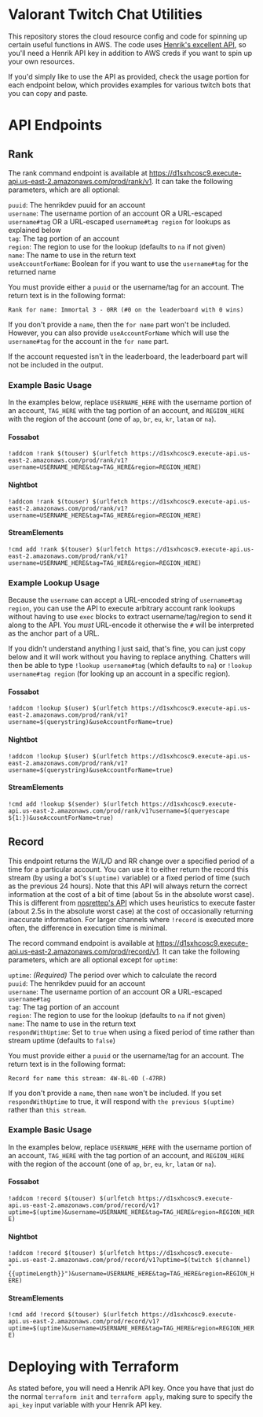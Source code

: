 Valorant Twitch Chat Utilities
==============================

This repository stores the cloud resource config and code for spinning up certain useful functions in AWS. The code uses [Henrik's excellent API](https://docs.henrikdev.xyz/valorant/general), so you'll need a Henrik API key in addition to AWS creds if you want to spin up your own resources.

If you'd simply like to use the API as provided, check the usage portion for each endpoint below, which provides examples for various twitch bots that you can copy and paste.

# API Endpoints

## Rank

The rank command endpoint is available at https://d1sxhcosc9.execute-api.us-east-2.amazonaws.com/prod/rank/v1. It can take the following parameters, which are all optional:

`puuid`: The henrikdev puuid for an account  
`username`: The username portion of an account OR a URL-escaped `username#tag` OR a URL-escaped `username#tag region` for lookups as explained below  
`tag`: The tag portion of an account  
`region`: The region to use for the lookup (defaults to `na` if not given)  
`name`: The name to use in the return text  
`useAccountForName`: Boolean for if you want to use the `username#tag` for the returned name  

You must provide either a `puuid` or the username/tag for an account. The return text is in the following format:

```
Rank for name: Immortal 3 - 0RR (#0 on the leaderboard with 0 wins)
```

If you don't provide a `name`, then the `for name` part won't be included. However, you can also provide `useAccountForName` which will use the `username#tag` for the account in the `for name` part.

If the account requested isn't in the leaderboard, the leaderboard part will not be included in the output.

### Example Basic Usage

In the examples below, replace `USERNAME_HERE` with the username portion of an account, `TAG_HERE` with the tag portion of an account, and `REGION_HERE` with the region of the account (one of `ap`, `br`, `eu`, `kr`, `latam` or `na`).

#### Fossabot
```!addcom !rank $(touser) $(urlfetch https://d1sxhcosc9.execute-api.us-east-2.amazonaws.com/prod/rank/v1?username=USERNAME_HERE&tag=TAG_HERE&region=REGION_HERE)```

#### Nightbot
```!addcom !rank $(touser) $(urlfetch https://d1sxhcosc9.execute-api.us-east-2.amazonaws.com/prod/rank/v1?username=USERNAME_HERE&tag=TAG_HERE&region=REGION_HERE)```

#### StreamElements
```!cmd add !rank $(touser) $(urlfetch https://d1sxhcosc9.execute-api.us-east-2.amazonaws.com/prod/rank/v1?username=USERNAME_HERE&tag=TAG_HERE&region=REGION_HERE)```

### Example Lookup Usage

Because the `username` can accept a URL-encoded string of `username#tag region`, you can use the API to execute arbitrary account rank lookups without having to use `exec` blocks to extract username/tag/region to send it along to the API. You _must_ URL-encode it otherwise the `#` will be interpreted as the anchor part of a URL.

If you didn't understand anything I just said, that's fine, you can just copy below and it will work without you having to replace anything. Chatters will then be able to type `!lookup username#tag` (which defaults to `na`) or `!lookup username#tag region` (for looking up an account in a specific region).

#### Fossabot
```!addcom !lookup $(user) $(urlfetch https://d1sxhcosc9.execute-api.us-east-2.amazonaws.com/prod/rank/v1?username=$(querystring)&useAccountForName=true)```

#### Nightbot
```!addcom !lookup $(user) $(urlfetch https://d1sxhcosc9.execute-api.us-east-2.amazonaws.com/prod/rank/v1?username=$(querystring)&useAccountForName=true)```

#### StreamElements
```!cmd add !lookup $(sender) $(urlfetch https://d1sxhcosc9.execute-api.us-east-2.amazonaws.com/prod/rank/v1?username=$(queryescape ${1:})&useAccountForName=true)```

## Record

This endpoint returns the W/L/D and RR change over a specified period of a time for a particular account. You can use it to either return the record this stream (by using a bot's `$(uptime)` variable) or a fixed period of time (such as the previous 24 hours). Note that this API will always return the correct information at the cost of a bit of time (about 5s in the absolute worst case). This is different from [nosrettep's API](https://github.com/nosrettep/ValorantRecordCommand/blob/main/LAMBDA_README.md) which uses heuristics to execute faster (about 2.5s in the absolute worst case) at the cost of occasionally returning inaccurate information. For larger channels where `!record` is executed more often, the difference in execution time is minimal.

The record command endpoint is available at https://d1sxhcosc9.execute-api.us-east-2.amazonaws.com/prod/record/v1. It can take the following parameters, which are all optional except for `uptime`:

`uptime`: _(Required)_ The period over which to calculate the record  
`puuid`: The henrikdev puuid for an account  
`username`: The username portion of an account OR a URL-escaped `username#tag`  
`tag`: The tag portion of an account  
`region`: The region to use for the lookup (defaults to `na` if not given)  
`name`: The name to use in the return text  
`respondWithUptime`: Set to `true` when using a fixed period of time rather than stream uptime (defaults to `false`)  

You must provide either a `puuid` or the username/tag for an account. The return text is in the following format:

```
Record for name this stream: 4W-8L-0D (-47RR)
```

If you don't provide a `name`, then `name` won't be included. If you set `respondWithUptime` to true, it will respond with `the previous $(uptime)` rather than `this stream`.

### Example Basic Usage

In the examples below, replace `USERNAME_HERE` with the username portion of an account, `TAG_HERE` with the tag portion of an account, and `REGION_HERE` with the region of the account (one of `ap`, `br`, `eu`, `kr`, `latam` or `na`).

#### Fossabot
```!addcom !record $(touser) $(urlfetch https://d1sxhcosc9.execute-api.us-east-2.amazonaws.com/prod/record/v1?uptime=$(uptime)&username=USERNAME_HERE&tag=TAG_HERE&region=REGION_HERE)```

#### Nightbot
```!addcom !record $(touser) $(urlfetch https://d1sxhcosc9.execute-api.us-east-2.amazonaws.com/prod/record/v1?uptime=$(twitch $(channel) "{{uptimeLength}}")&username=USERNAME_HERE&tag=TAG_HERE&region=REGION_HERE)```

#### StreamElements
```!cmd add !record $(touser) $(urlfetch https://d1sxhcosc9.execute-api.us-east-2.amazonaws.com/prod/record/v1?uptime=$(uptime)&username=USERNAME_HERE&tag=TAG_HERE&region=REGION_HERE)```

# Deploying with Terraform

As stated before, you will need a Henrik API key. Once you have that just do the normal `terraform init` and `terraform apply`, making sure to specify the `api_key` input variable with your Henrik API key.